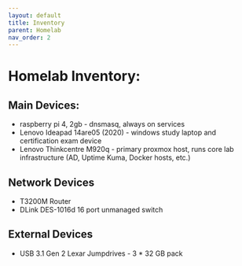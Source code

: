 ```yaml
---
layout: default
title: Inventory
parent: Homelab
nav_order: 2
---
```


# Homelab Inventory:

## Main Devices:
 - raspberry pi 4, 2gb - dnsmasq, always on services
 - Lenovo Ideapad 14are05 (2020) - windows study laptop and certification exam device
 - Lenovo Thinkcentre M920q - primary proxmox host, runs core lab infrastructure (AD, Uptime Kuma, Docker hosts, etc.)

## Network Devices
 - T3200M Router
 - DLink DES-1016d 16 port unmanaged switch

## External Devices
 - USB 3.1 Gen 2 Lexar Jumpdrives - 3 * 32 GB pack

